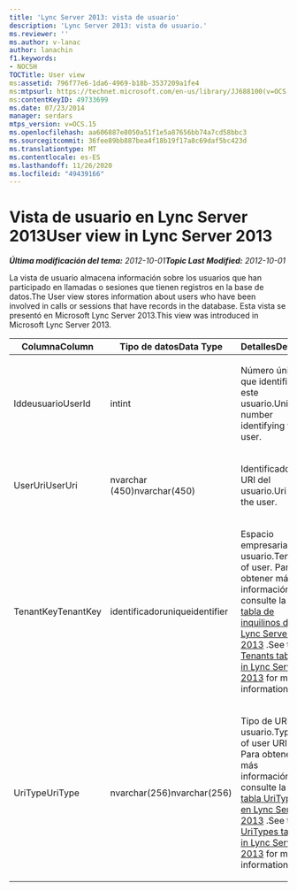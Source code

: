 ```yaml
---
title: 'Lync Server 2013: vista de usuario'
description: 'Lync Server 2013: vista de usuario.'
ms.reviewer: ''
ms.author: v-lanac
author: lanachin
f1.keywords:
- NOCSH
TOCTitle: User view
ms:assetid: 796f77e6-1da6-4969-b18b-3537209a1fe4
ms:mtpsurl: https://technet.microsoft.com/en-us/library/JJ688100(v=OCS.15)
ms:contentKeyID: 49733699
ms.date: 07/23/2014
manager: serdars
mtps_version: v=OCS.15
ms.openlocfilehash: aa606887e8050a51f1e5a87656bb74a7cd58bbc3
ms.sourcegitcommit: 36fee89bb887bea4f18b19f17a8c69daf5bc423d
ms.translationtype: MT
ms.contentlocale: es-ES
ms.lasthandoff: 11/26/2020
ms.locfileid: "49439166"
---
```

# <a name="user-view-in-lync-server-2013"></a><span data-ttu-id="888cf-103">Vista de usuario en Lync Server 2013</span><span class="sxs-lookup"><span data-stu-id="888cf-103">User view in Lync Server 2013</span></span>

<div data-xmlns="http://www.w3.org/1999/xhtml">

<div class="topic" data-xmlns="http://www.w3.org/1999/xhtml" data-msxsl="urn:schemas-microsoft-com:xslt" data-cs="https://msdn.microsoft.com/">

<div data-asp="https://msdn2.microsoft.com/asp">



</div>

<div id="mainSection">

<div id="mainBody"><span data-ttu-id="888cf-104">

<span> </span></span><span class="sxs-lookup"><span data-stu-id="888cf-104">

<span> </span></span></span>

<span data-ttu-id="888cf-105">_**Última modificación del tema:** 2012-10-01_</span><span class="sxs-lookup"><span data-stu-id="888cf-105">_**Topic Last Modified:** 2012-10-01_</span></span>

<span data-ttu-id="888cf-106">La vista de usuario almacena información sobre los usuarios que han participado en llamadas o sesiones que tienen registros en la base de datos.</span><span class="sxs-lookup"><span data-stu-id="888cf-106">The User view stores information about users who have been involved in calls or sessions that have records in the database.</span></span> <span data-ttu-id="888cf-107">Esta vista se presentó en Microsoft Lync Server 2013.</span><span class="sxs-lookup"><span data-stu-id="888cf-107">This view was introduced in Microsoft Lync Server 2013.</span></span>


<table>
<colgroup>
<col style="width: 33%" />
<col style="width: 33%" />
<col style="width: 33%" />
</colgroup>
<thead>
<tr class="header">
<th><span data-ttu-id="888cf-108">Columna</span><span class="sxs-lookup"><span data-stu-id="888cf-108">Column</span></span></th>
<th><span data-ttu-id="888cf-109">Tipo de datos</span><span class="sxs-lookup"><span data-stu-id="888cf-109">Data Type</span></span></th>
<th><span data-ttu-id="888cf-110">Detalles</span><span class="sxs-lookup"><span data-stu-id="888cf-110">Details</span></span></th>
</tr>
</thead>
<tbody>
<tr class="odd">
<td><p><span data-ttu-id="888cf-111">Iddeusuario</span><span class="sxs-lookup"><span data-stu-id="888cf-111">UserId</span></span></p></td>
<td><p><span data-ttu-id="888cf-112">int</span><span class="sxs-lookup"><span data-stu-id="888cf-112">int</span></span></p></td>
<td><p><span data-ttu-id="888cf-113">Número único que identifica a este usuario.</span><span class="sxs-lookup"><span data-stu-id="888cf-113">Unique number identifying this user.</span></span></p></td>
</tr>
<tr class="even">
<td><p><span data-ttu-id="888cf-114">UserUri</span><span class="sxs-lookup"><span data-stu-id="888cf-114">UserUri</span></span></p></td>
<td><p><span data-ttu-id="888cf-115">nvarchar (450)</span><span class="sxs-lookup"><span data-stu-id="888cf-115">nvarchar(450)</span></span></p></td>
<td><p><span data-ttu-id="888cf-116">Identificador URI del usuario.</span><span class="sxs-lookup"><span data-stu-id="888cf-116">Uri of the user.</span></span></p></td>
</tr>
<tr class="odd">
<td><p><span data-ttu-id="888cf-117">TenantKey</span><span class="sxs-lookup"><span data-stu-id="888cf-117">TenantKey</span></span></p></td>
<td><p><span data-ttu-id="888cf-118">identificador</span><span class="sxs-lookup"><span data-stu-id="888cf-118">uniqueidentifier</span></span></p></td>
<td><p><span data-ttu-id="888cf-119">Espacio empresarial de usuario.</span><span class="sxs-lookup"><span data-stu-id="888cf-119">Tenant of user.</span></span> <span data-ttu-id="888cf-120">Para obtener más información, consulte la <a href="lync-server-2013-tenants-table.md">tabla de inquilinos de Lync Server 2013</a> .</span><span class="sxs-lookup"><span data-stu-id="888cf-120">See the <a href="lync-server-2013-tenants-table.md">Tenants table in Lync Server 2013</a> for more information.</span></span></p></td>
</tr>
<tr class="even">
<td><p><span data-ttu-id="888cf-121">UriType</span><span class="sxs-lookup"><span data-stu-id="888cf-121">UriType</span></span></p></td>
<td><p><span data-ttu-id="888cf-122">nvarchar(256)</span><span class="sxs-lookup"><span data-stu-id="888cf-122">nvarchar(256)</span></span></p></td>
<td><p><span data-ttu-id="888cf-123">Tipo de URI de usuario.</span><span class="sxs-lookup"><span data-stu-id="888cf-123">Type of user URI.</span></span> <span data-ttu-id="888cf-124">Para obtener más información, consulte la <a href="lync-server-2013-uritypes-table.md">tabla UriTypes en Lync Server 2013</a> .</span><span class="sxs-lookup"><span data-stu-id="888cf-124">See the <a href="lync-server-2013-uritypes-table.md">UriTypes table in Lync Server 2013</a> for more information.</span></span></p></td>
</tr>
</tbody>
</table><span data-ttu-id="888cf-125">


</div>

<span> </span>

</div>

</div>

</span><span class="sxs-lookup"><span data-stu-id="888cf-125">


</div>

<span> </span>

</div>

</div>

</span></span></div>

